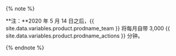 {% note %}

**注：**2020 年 5 月 14 日之后，{{ site.data.variables.product.prodname_team }} 将每月自带 3,000 {{ site.data.variables.product.prodname_actions }} 分钟。

{% endnote %}
